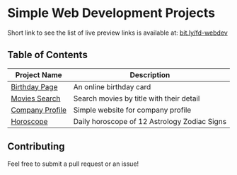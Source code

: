 # Simple Web Development Projects
Short link to see the list of live preview links is available at: [bit.ly/fd-webdev](https://bit.ly/fd-webdev)

## Table of Contents
Project Name | Description |
|---|---|
| [Birthday Page](https://github.com/fdavidsen/Simple-Web-Development-Projects/tree/master/Birthday%20Page) | An online birthday card |
| [Movies Search](https://github.com/fdavidsen/Simple-Web-Development-Projects/tree/master/Movies%20Search) | Search movies by title with their detail |
| [Company Profile](https://github.com/fdavidsen/Simple-Web-Development-Projects/tree/master/Company%20Profile) | Simple website for company profile |
| [Horoscope](https://github.com/fdavidsen/Simple-Web-Development-Projects/tree/master/Horoscope) | Daily horoscope of 12 Astrology Zodiac Signs |

## Contributing
Feel free to submit a pull request or an issue!

